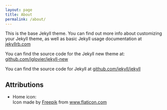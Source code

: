 ```yaml
---
layout: page
title: About
permalink: /about/
---
```


This is the base Jekyll theme. You can find out more info about customizing your Jekyll theme, as well as basic Jekyll usage documentation at [jekyllrb.com](http://jekyllrb.com/)

You can find the source code for the Jekyll new theme at: [github.com/jglovier/jekyll-new](https://github.com/jglovier/jekyll-new)

You can find the source code for Jekyll at [github.com/jekyll/jekyll](https://github.com/jekyll/jekyll)

## Attributions

- Home icon: <div>Icon made by <a href="http://www.freepik.com" alt="Freepik.com" title="Freepik.com">Freepik</a> from <a href="http://www.flaticon.com/free-icon/home-building-symbol-variant_44907" title="Flaticon">www.flaticon.com</a></div>

